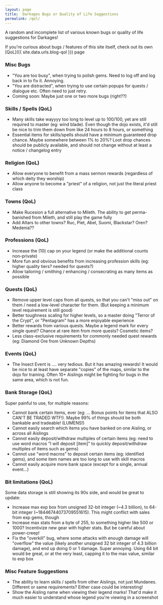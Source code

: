 ```yaml
---
layout: page
title:  Darkages Bugs or Quality of Life Suggestions
permalink: /qol/
---
```


A random and incomplete list of various known bugs or quality of life suggestions for Darkages!

If you're curious about bugs / features of this site itself, check out its own [QoL]({{ site.data.urls.blog-qol }}) page


### Misc Bugs
- "You are too busy", when trying to polish gems. Need to log off and log back in to fix it. Annoying.
- "You are distracted", when trying to use certain popups for quests / dialogue etc. Often need to just retry.
- Coming soon: Maybe just one or two more bugs (right??)

### Skills / Spells (QoL)
- Many skills take wayyyy too long to level up to 100/100, yet are still required to master (eg: wind blade). Even though the dojo exists, it'd still be nice to trim them down from like 24 hours to 8 hours, or something
- Essential items for skills/spells should have a minimum guaranteed drop chance. Maybe somewhere between 1% to 20%? Loot drop chances should be publicly available, and should not change without at least a notice / changelog entry

### Religion (QoL)
- Allow everyone to benefit from a mass sermon rewards (regardless of which deity they worship)
- Allow anyone to become a "priest" of a religion, not just the literal priest class

### Towns (QoL)
- Make Rucesion a full alternative to Mileth. The ability to get perma-banished from Mileth, and still play the game fully
- Add Altars to other towns? Ruc, Piet, Abel, Suomi, Blackstar? Oren? Medenia??

### Professions (QoL)
- Increase the (10) cap on your legend (or make the additional counts non-private)
- More fun and obvious benefits from increasing profession skills (eg: higher quality tiers? needed for quests?)
- Allow tailoring / smithing / enhancing / consecrating as many items as possible

### Quests (QoL)
- Remove upper level caps from all quests, so that you can't "miss out" on them / need a low-level character for them. (But keeping a minimum level requirement is still good)
- Better toughness scaling for higher levels, so a master doing "Terror of the Crypt", or "Pentagram" has a more enjoyable experience
- Better rewards from various quests. Maybe a legend mark for every single quest? Chance at rare item from more quests? Cosmetic items?
- Less class-exclusive requirements for commonly needed quest rewards (eg: Diamond Ore from Unknown Depths)

### Events (QoL)
- The Insect Event is .... very tedious. But it has amazing rewards! It would be nice to at least have separate "copies" of the maps, similar to the dojo for training. Often 10+ Aislings might be fighting for bugs in the same area, which is not fun.

### Bank Storage (QoL)
Super painful to use, for multiple reasons:

- Cannot bank certain items, ever (eg: ... Bonus points for items that ALSO CAN'T BE TRADED WTF!). Maybe 99% of things should be both bankable and tradeable! (LUMENS!)
- Cannot easily search which items you have banked on one Aisling, or across all Aislings
- Cannot easily deposit/withdraw multiples of certain items (eg: need to use word macros "I will deposit [item]" to quickly deposit/withdraw multiples of items such as gems)
- Cannot use "word macros" to deposit certain items (eg: identified gems), and some item names are too long to use with skill macros
- Cannot easily acquire more bank space (except for a single, annual event...)

### Bit limitations (QoL)
Some data storage is still showing its 90s side, and would be great to update:

- Increase max exp box from unsigned 32-bit integer (~4.3 billion), to 64-bit integer (~18446744073709551615). This might conflict with sales from exp gems, though
- Increase max stats from a byte of 255, to something higher like 500 or 1000? Incentivize new gear with higher stats. But be careful about power-creep!
- Fix the "overkill" bug, where some attacks with enough damage will "overflow" the value (likely another unsigned 32 bit integer of 4.3 billion damage), and end up doing 0 or 1 damage. Super annoying. Using 64 bit would be great, or at the very least, capping it to the max value, similar to exp box

### Misc Feature Suggestions
- The ability to learn skills / spells from other Aislings, not just Mundanes. Different or same requirements? Either case could be interesting!
- Show the Aisling name when viewing their legend marks! That'd make it much easier to understand whose legend you're viewing in a screenshot

